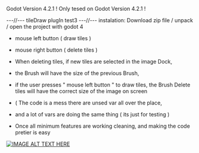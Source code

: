 Godot Version 4.2.1
! Only tesed on Godot Version 4.2.1 !

---//--- tileDraw plugIn test3 ---//---
instalation:
Download zip file / unpack / open the project with godot 4


- mouse left button ( draw tiles )
- mouse right button ( delete tiles )

- When deleting tiles, if new tiles are selected in the image Dock,
- the Brush will have the size of the previous Brush,
- if the user presses " mouse left button " to draw tiles, the Brush Delete tiles will have the correct size of the image on screen

- ( The code is a mess there are unsed var all over the place,
- and a lot of vars are doing the same thing ( its just for testing )
- Once all minimum features are working cleaning, and making the code pretier is easy

[![IMAGE ALT TEXT HERE](https://img.youtube.com/vi/YOUTUBE_VIDEO_ID_HERE/0.jpg)]([https://www.youtube.com/watch?v=YOUTUBE_VIDEO_ID_HERE](https://www.youtube.com/watch?v=lDHYTOc1ku4))
